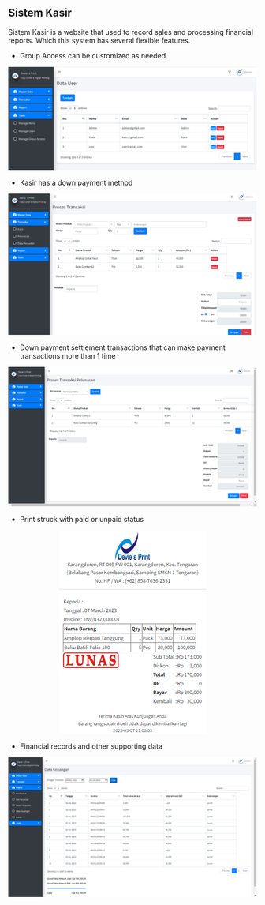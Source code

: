 ## Sistem Kasir

Sistem Kasir is a website that used to record sales and processing financial reports. Which this system has several flexible features.

-   Group Access can be customized as needed
<p align="center">
<img src="pict/user.PNG">
</p>

-   Kasir has a down payment method
<p align="center">
<img src="pict/kasir.png">
</p>

-   Down payment settlement transactions that can make payment transactions more than 1 time
<p align="center">
<img src="pict/lunas.png">
</p>

-   Print struck with paid or unpaid status
<p align="center">
<img src="pict/struck.png">
</p>

-   Financial records and other supporting data
<p align="center">
<img src="pict/report.png">
</p>
